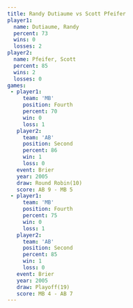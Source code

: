 ```yaml
---
title: Randy Dutiaume vs Scott Pfeifer
player1:               
  name: Dutiaume, Randy
  percent: 73          
  wins: 0              
  losses: 2            
player2:               
  name: Pfeifer, Scott 
  percent: 85          
  wins: 2              
  losses: 0            
games:
 - player1:          
     team: 'MB'      
     position: Fourth
     percent: 70     
     win: 0          
     loss: 1         
   player2:          
     team: 'AB'      
     position: Second
     percent: 86     
     win: 1          
     loss: 0         
   event: Brier         
   year: 2005           
   draw: Round Robin(10)
   score: AB 9 - MB 5   
 - player1:          
     team: 'MB'      
     position: Fourth
     percent: 75     
     win: 0          
     loss: 1         
   player2:          
     team: 'AB'      
     position: Second
     percent: 85     
     win: 1          
     loss: 0         
   event: Brier      
   year: 2005        
   draw: Playoff(19) 
   score: MB 4 - AB 7
---
```

